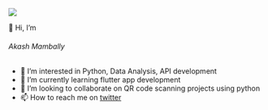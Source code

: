 
![](https://komarev.com/ghpvc/?username=akaspringfield&style=for-the-badge&color=brightgreen)

👋 Hi, I’m 
######     Akash Mambally
- 👀 I’m interested in Python, Data Analysis, API development
- 🌱 I’m currently learning flutter app development
- 💞️ I’m looking to collaborate on QR code scanning projects using python
- 📫 How to reach me on [twitter](https://twitter.com/akash_tvm)

<!---
akaspringfield/akaspringfield is a ✨ special ✨ repository because its `README.md` (this file) appears on your GitHub profile.
You can click the Preview link to take a look at your changes.
--->
